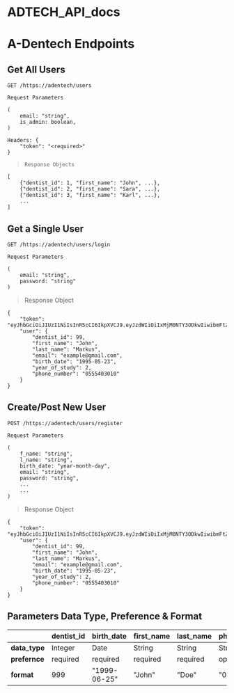 # ADTECH_API_docs



# A-Dentech Endpoints


## **Get All Users**
```
GET /https://adentech/users
```

 `Request Parameters`
```
(
    email: "string",
    is_admin: boolean,
)

Headers: {
    "token": "<required>"
}
```

> `Response Objects`
```
[
    {"dentist_id": 1, "first_name": "John", ...},
    {"dentist_id": 2, "first_name": "Sara", ...},
    {"dentist_id": 3, "first_name": "Karl", ...},
    ...
]
```

## **Get a Single User**
```
GET /https://adentech/users/login
```

`Request Parameters`
```    
(
    email: "string",
    password: "string"
)
```

> Response Object
```
{
    "token": "eyJhbGciOiJIUzI1NiIsInR5cCI6IkpXVCJ9.eyJzdWIiOiIxMjM0NTY3ODkwIiwibmFtZSI6IkpvaG4gRG9lIiwiaWF0IjoxNTE2MjM5MDIyfQ.SflKxwRJSMeKKF2QT4fwpMeJf36POk6yJV_adQssw5c"
    "user": {
        "dentist_id": 99,
        "first_name": "John", 
        "last_name": "Markus", 
        "email": "example@gmail.com", 
        "birth_date": "1995-05-23",
        "year_of_study": 2,
        "phone_number": "0555403010"
    }
}
```

## **Create/Post New User**
```
POST /https://adentech/users/register
```

`Request Parameters`
```    
(
    f_name: "string",
    l_name: "string",
    birth_date: "year-month-day",
    email: "string",
    password: "string",
    ...
    ...
)
```

> Response Object
```
{
    "token": "eyJhbGciOiJIUzI1NiIsInR5cCI6IkpXVCJ9.eyJzdWIiOiIxMjM0NTY3ODkwIiwibmFtZSI6IkpvaG4gRG9lIiwiaWF0IjoxNTE2MjM5MDIyfQ.SflKxwRJSMeKKF2QT4fwpMeJf36POk6yJV_adQssw5c"
    "user": {
        "dentist_id": 99,
        "first_name": "John", 
        "last_name": "Markus", 
        "email": "example@gmail.com", 
        "birth_date": "1995-05-23",
        "year_of_study": 2,
        "phone_number": "0555403010"
    }
}
```

## Parameters Data Type, Preference & Format

|             |dentist_id |birth_date  |first_name|last_name|phone_number  |
|-------------|-----------|------------|----------|---------|--------------|
|**data_type**|Integer    |Date        |String    |String   |String        |
|**prefernce**|required   |required    |required  |required |optional      |
|**format**   |999        |"1999-06-25"|"John"    |"Doe"    |"05-55-44...."|

